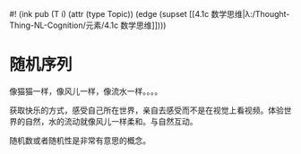 #! (ink pub (T i) (attr (type Topic)) (edge (supset [[4.1c 数学思维|λ:/Thought-Thing-NL-Cognition/元素/4.1c 数学思维]])))


# 随机序列

像猫猫一样，像风儿一样，像流水一样。。。。


获取快乐的方式，感受自己所在世界，亲自去感受而不是在视觉上看视频。体验世界的自然，水的流动就像风儿一样柔和。与自然互动。


随机数或者随机性是非常有意思的概念。
